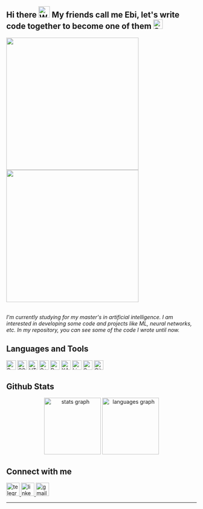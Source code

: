 ## Hi there <img src="https://raw.githubusercontent.com/Tarikul-Islam-Anik/Animated-Fluent-Emojis/master/Emojis/Hand%20gestures/Waving%20Hand.png" alt="Waving Hand" width="30" height="30" />  My friends call me Ebi, let's write code together to become one of them <img src="https://raw.githubusercontent.com/Tarikul-Islam-Anik/Animated-Fluent-Emojis/master/Emojis/Smilies/Smiling%20Face%20with%20Sunglasses.png" alt="Smiling Face With Sunglasses" width="25" height="25" />

<img src="https://user-images.githubusercontent.com/74038190/212748830-4c709398-a386-4761-84d7-9e10b98fbe6e.gif" width="350"> <img src="https://github.com/Anmol-Baranwal/Cool-GIFs-For-GitHub/assets/74038190/3b4607a1-1cc6-41f1-926f-892ae880e7a5" width="350">
<br><br>

*I'm currently studying for my master's in artificial intelligence. 
I am interested in developing some code and projects like ML, neural networks, etc. In my repository, you can see some of the code I wrote until now.*

## Languages and Tools
<div align="left">
    <img src="https://profilinator.rishav.dev/skills-assets/bootstrap-plain.svg" alt="Bootstrap" height="25" />
    <img src="https://profilinator.rishav.dev/skills-assets/css3-original-wordmark.svg" alt="CSS3" height="25" />
    <img src="https://profilinator.rishav.dev/skills-assets/html5-original-wordmark.svg" alt="HTML5" height="25" />
    <img src="https://profilinator.rishav.dev/skills-assets/cplusplus-original.svg" alt="C++" height="25" />
    <img src="https://profilinator.rishav.dev/skills-assets/python-original.svg" alt="Python" height="25" />
    <img src="https://profilinator.rishav.dev/skills-assets/xampp.png" alt="XAMPP" height="25" />
    <img src="https://profilinator.rishav.dev/skills-assets/linux-original.svg" alt="Linux" height="25" />
    <img src="https://profilinator.rishav.dev/skills-assets/sass-original.svg" alt="Sass" height="25" />
    <img src="https://profilinator.rishav.dev/skills-assets/git-scm-icon.svg" alt="Git" height="25" />
</div>


## Github Stats
<div align="center">
  <img src="https://github-readme-stats.vercel.app/api?username=EBINZUP&hide_title=false&hide_rank=false&show_icons=true&include_all_commits=true&count_private=true&disable_animations=false&theme=dracula&locale=en&hide_border=false" height="150" alt="stats graph"  />
  <img src="https://github-readme-stats.vercel.app/api/top-langs?username=EBINZUP&locale=en&hide_title=false&layout=compact&card_width=320&langs_count=5&theme=dracula&hide_border=false" height="150" alt="languages graph"  />
</div>

## Connect with me


<div align="left">
  <a href="https://t.me/Ebrahim7979" target="_blank">
    <img src="https://img.shields.io/static/v1?message=Telegram&logo=telegram&label=&color=2CA5E0&logoColor=white&labelColor=&style=for-the-badge" height="35" alt="telegram logo"  />
  </a>
  <a href="https://www.linkedin.com/in/ebrahim-nezamparast-bonab-7b3a30237/" target="_blank">
    <img src="https://img.shields.io/static/v1?message=LinkedIn&logo=linkedin&label=&color=0077B5&logoColor=white&labelColor=&style=for-the-badge" height="35" alt="linkedin logo"  />
  </a>
  <a href="mailto:jnazamprast2@gmail.com" target="_blank">
    <img src="https://img.shields.io/static/v1?message=Gmail&logo=gmail&label=&color=D14836&logoColor=white&labelColor=&style=for-the-badge" height="35" alt="gmail logo"  />
  </a>
</div>

---
